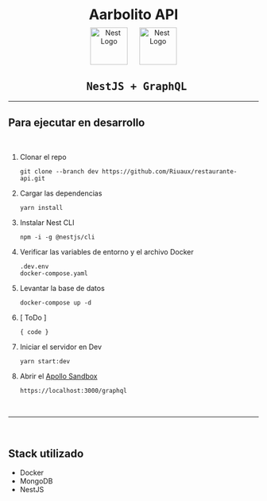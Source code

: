 <div align="center" style="margin-bottom:2em">
    <h1 style="border: 0; margin-bottom: 0.3em;">Aarbolito API</h1>
    <img src="https://nestjs.com/img/logo-small.svg" width="75" alt="Nest Logo" />
    &nbsp;&nbsp;&nbsp;&nbsp;
    <img src="https://graphql.org/img/brand/logos/logo.svg" width="75" alt="Nest Logo" />
    <h2 style="font-family:monospace;">&nbsp;NestJS + GraphQL</h2>
    <hr />
</div>

## Para ejecutar en desarrollo

<br/>

1. Clonar el repo

   ```
   git clone --branch dev https://github.com/Riuaux/restaurante-api.git
   ```

2. Cargar las dependencias

   ```
   yarn install
   ```

3. Instalar Nest CLI

   ```
   npm -i -g @nestjs/cli
   ```

4. Verificar las variables de entorno y el archivo Docker

   ```
   .dev.env
   docker-compose.yaml
   ```

5. Levantar la base de datos

   ```
   docker-compose up -d
   ```

6. [ ToDo ]

   ```
   { code }
   ```

7. Iniciar el servidor en Dev

   ```
   yarn start:dev
   ```

8. Abrir el [Apollo Sandbox](https://localhost:3000/graphql)

   ```
   https://localhost:3000/graphql
   ```

<br />
<hr />
<br />

## Stack utilizado

- Docker
- MongoDB
- NestJS
